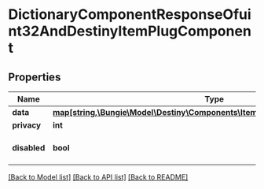 # DictionaryComponentResponseOfuint32AndDestinyItemPlugComponent

## Properties
Name | Type | Description | Notes
------------ | ------------- | ------------- | -------------
**data** | [**map[string,\Bungie\Model\Destiny\Components\Items\DestinyItemPlugComponent]**](DestinyItemPlugComponent.md) |  | [optional] 
**privacy** | **int** |  | [optional] 
**disabled** | **bool** | If true, this component is disabled. | [optional] 

[[Back to Model list]](../README.md#documentation-for-models) [[Back to API list]](../README.md#documentation-for-api-endpoints) [[Back to README]](../README.md)



